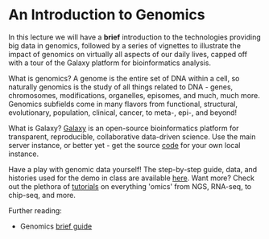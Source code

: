# An Introduction to Genomics



In this lecture we will have a **brief** introduction to the technologies providing big data in genomics, followed by a series of vignettes to illustrate the impact of genomics on virtually all aspects of our daily lives, capped off with a tour of the Galaxy platform for bioinformatics analysis.

What is genomics? A genome is the entire set of DNA within a cell, so naturally genomics is the study of all things related to DNA - genes, chromosomes, modifications, organelles, episomes, and much, much more. Genomics subfields come in many flavors from functional, structural, evolutionary, population, clinical, cancer, to meta-, epi-, and beyond!

What is Galaxy? [Galaxy](https://usegalaxy.org/) is an open-source bioinformatics platform for transparent, reproducible, collaborative data-driven science. Use the main server instance, or better yet - get the source [code](https://github.com/galaxyproject/galaxy) for your own local instance.

Have a play with genomic data yourself! The step-by-step guide, data, and histories used for the demo in class are available [here](https://usegalaxy.org/u/kvik/p/prabi-demo). Want more? Check out the plethora of [tutorials](http://galaxyproject.github.io/training-material/) on everything 'omics' from NGS, RNA-seq, to chip-seq, and more.

Further reading:
	
- Genomics [brief guide](https://www.genome.gov/18016863/a-brief-guide-to-genomics/)


